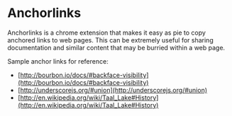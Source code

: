 Anchorlinks
===========

Anchorlinks is a chrome extension that makes it easy as pie to copy anchored
links to web pages. This can be extremely useful for sharing documentation and
similar content that may be burried within a web page.

Sample anchor links for reference:

- [http://bourbon.io/docs/#backface-visibility](http://bourbon.io/docs/#backface-visibility)
- [http://underscorejs.org/#union](http://underscorejs.org/#union)
- [http://en.wikipedia.org/wiki/Taal_Lake#History](http://en.wikipedia.org/wiki/Taal_Lake#History)
